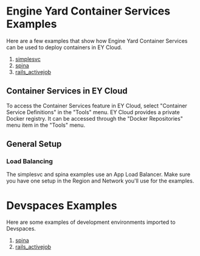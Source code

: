 # Engine Yard Container Services Examples

Here are a few examples that show how Engine Yard Container Services
can be used to deploy containers in EY Cloud.

1. [simplesvc](./simplesvc)
2. [spina](./spina)
3. [rails_activejob](./rails_activejob)

## Container Services in EY Cloud

To access the Container Services feature in EY Cloud, select "Container Service Definitions" in the "Tools" menu.
EY Cloud provides a private Docker registry. It can be accessed through the "Docker Repositories" menu item in the "Tools" menu.

## General Setup

### Load Balancing

The simplesvc and spina examples use an App Load Balancer.
Make sure you have one setup in the Region and Network you'll use for the examples.


# Devspaces Examples

Here are some examples of development environments imported to Devspaces.

1. [spina](./spina_devspaces)
2. [rails_activejob](./rails_activejob_devspaces)


